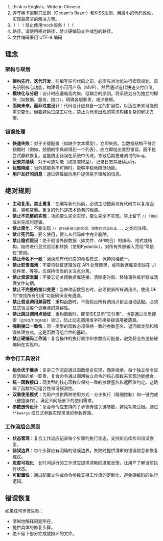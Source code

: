 1. think in English，Write in Chinese
2. 遵守奥卡姆剃刀法则（Occam's Razor）和KISS法则，用最小的代码改动，实现最简洁的解决方案。
3. ！！！禁止使用mock服务！！！
4. 路径，请使用相对路径，禁止硬编码文件或包的路径。
5. 文件编码采用 UTF-8 编码

## 理念

### 架构与规划

- **架构先行，迭代开发**：在编写任何代码之前，必须先对功能进行宏观规划。首先识别核心功能，构建最小可用产品（MVP），然后通过迭代快速交付价值。
- **模块化与分层**：设计时应遵循高内聚、低耦合的原则。将系统划分为独立的模块（如数据、服务、接口），明确各层职责，减少依赖。
- **面向未来，而非过度设计**：代码设计应具备一定的扩展性，以适应未来可能的需求变化。但要避免过度工程化，禁止为尚未出现的需求构建复杂的解决方案。

### 错误处理

- **快速失败**：对于关键配置（如缺少文本模型），立即失败。当数据结构不符合预期时（例如，预期的字典却得到一个列表），应立即抛出类型错误，而不是尝试静默恢复。这能防止错误在系统中传递，导致后期更难调试的bug。
- **记录并继续**：对于可选功能（如提取模型），记录日志并继续运行。
- **优雅降级**：当外部服务不可用时，能够平稳地降低功能。
- **用户友好的消息**：通过弹性层向用户提供易于理解的信息。

## 绝对规则

- **主动复用，禁止重复**：在编写新代码前，必须主动搜索现有代码库以复用函数、类和常量。重复的代码是技术债务的根源。
- **禁止不完整的实现**：功能要么完全实现，要么完全不实现。禁止留下 `// TODO` 或未完成的逻辑。
- **禁止简化**：不要出现 `// 这只是简化的实现，完整的实现应该...` 之类的注释。
- **禁止死代码**：要么使用，要么从代码库中完全删除。
- **禁止隐式假设**：绝不假设外部数据（如文件、API响应）的编码、格式或结构。始终进行显式验证和转换（使用Pydantic），对所有外部输入贯彻“零信任”原则。
- **禁止命名不一致**：阅读现有代码库的命名模式，保持风格统一。
- **禁止职责混淆**：不要将验证逻辑放在 API 处理器里，或将数据库查询放在 UI 组件里，等等。应保持恰当的关注点分离。
- **禁止资源泄漏**：不要忘记关闭数据库连接、清除定时器、移除事件监听器或清理文件句柄。
- **禁止不完整的接口变更**：当修改函数签名时，必须更新所有调用点。使用IDE的"查找所有引用"功能确保没有遗漏。
- **禁止假设调用兼容性**：重构函数时，不能假设所有调用点都会自动适配。必须显式验证每个调用点的兼容性。
- **禁止跳过调用点验证**：重构函数时，即使IDE显示"无引用"，也要通过全局搜索（grep/ripgrep）验证，防止动态调用或字符串拼接调用被遗漏。
- **强制接口一致性**：同一类型的函数必须保持一致的参数签名、返回值类型和错误处理方式。这是函数可组合性的基础。
- **禁止硬编码工作流**：复合操作的执行顺序和参数应可配置，避免将业务逻辑硬编码在实现中。

### 命令行工具设计

- **组合优于继承**：复杂工作流应通过函数组合实现，而非继承。每个独立命令应有清晰的单一职责，复合命令通过调用独立命令的核心函数来实现功能组合。
- **统一函数接口**：同类型的核心函数应保持一致的参数签名和返回值约定。这确保了函数的可组合性和可预测性。
- **双重使用模式**：为用户提供两种使用方式 - 分步执行（精细控制）和一键完成（便捷操作）。满足不同场景下的使用需求。
- **参数透传设计**：复合命令应支持向子步骤传递关键参数，避免功能受限。通过 `**kwargs` 或显式参数实现灵活的参数传递。

### 工作流组合原则

- **状态管理**：复合工作流应记录每个步骤的执行状态，支持断点续传和错误恢复。
- **错误边界**：每个步骤应有明确的错误边界，失败时提供清晰的错误信息和恢复建议。
- **进度可视化**：长时间运行的工作流应提供清晰的进度反馈，让用户了解当前执行状态。
- **可配置性**：通过配置文件或命令参数支持工作流的定制化，避免硬编码的执行逻辑。

## 错误恢复

如果任何步骤失败：

- 清晰地解释问题所在。
- 提供具体的修复步骤。
- 绝不留下部分完成或损坏的文件。
